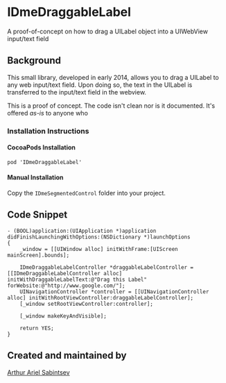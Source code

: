 # IDmeDraggableLabel
A proof-of-concept on how to drag a UILabel object into a UIWebView input/text field

## Background
This small library, developed in early 2014, allows you to drag a UILabel to any web input/text field. Upon doing so, the text in the UILabel is transferred to the input/text field in the webview.

This is a proof of concept. The code isn't clean nor is it documented. It's offered *as-is* to anyone who 

### Installation Instructions

#### CocoaPods Installation
```
pod 'IDmeDraggableLabel'
```

#### Manual Installation
Copy the `IDmeSegmentedControl` folder into your project. 

## Code Snippet

```objc
- (BOOL)application:(UIApplication *)application didFinishLaunchingWithOptions:(NSDictionary *)launchOptions
{
    _window = [[UIWindow alloc] initWithFrame:[UIScreen mainScreen].bounds];
    
    IDmeDraggableLabelController *draggableLabelController = [[IDmeDraggableLabelController alloc] initWithDraggableLabelText:@"Drag this Label" forWebsite:@"http://www.google.com/"];
    UINavigationController *controller = [[UINavigationController alloc] initWithRootViewController:draggableLabelController];
    [_window setRootViewController:controller];
    
    [_window makeKeyAndVisible];
   
    return YES;
}
```

## Created and maintained by
[Arthur Ariel Sabintsev](http://www.sabintsev.com)